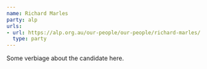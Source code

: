 ```yaml
---
name: Richard Marles
party: alp
urls:
- url: https://alp.org.au/our-people/our-people/richard-marles/
  type: party
---
```

Some verbiage about the candidate here.
